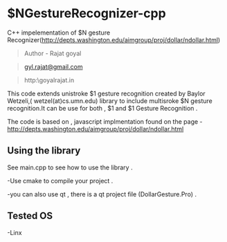 $NGestureRecognizer-cpp
==================================
C++ impelementation of $N gesture Recognizer(http://depts.washington.edu/aimgroup/proj/dollar/ndollar.html)

>Author - Rajat goyal 

>gyl.rajat@gmail.com

>http:\\goyalrajat.in

This code extends unistroke $1 gesture recognition created by Baylor Wetzeli,( wetzel(at)cs.umn.edu) library to include multisroke $N gesture recognition.It can be use for both , $1 and $1 Gesture Recognition . 

The code is based on , javascript implmentation found on the page - http://depts.washington.edu/aimgroup/proj/dollar/ndollar.html

Using the library 
-------------------
See main.cpp to see how to use the library . 

-Use cmake to compile your project . 

-you can also use qt , there is a qt project file (DollarGesture.Pro) .

Tested OS 
----------
-Linx

